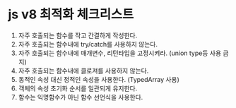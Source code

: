 # js v8 최적화 체크리스트

1. 자주 호출되는 함수를 작고 간결하게 작성한다.
2. 자주 호출되는 함수내에 try/catch를 사용하지 않는다.
3. 자주 호출되는 함수내에 매개변수, 리턴타입을 고정시켜라. (union type등 사용 금지)
4. 자주 호출되는 함수내에 클로져를 사용하지 않는다.
5. 동적인 속성 대신 정적인 속성을 사용한다. (TypedArray 사용)
6. 객체의 속성 초기화 순서를 일관되게 유지한다.
7. 함수는 익명함수가 아닌 함수 선언식을 사용한다.
